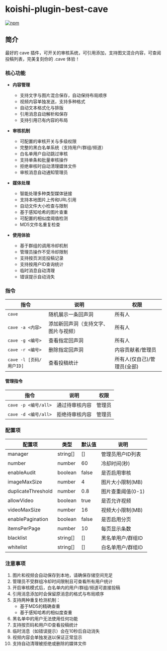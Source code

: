 # koishi-plugin-best-cave

[![npm](https://img.shields.io/npm/v/koishi-plugin-best-cave?style=flat-square)](https://www.npmjs.com/package/koishi-plugin-best-cave)

## 简介

最好的 cave 插件，可开关的审核系统，可引用添加，支持图文混合内容，可查阅投稿列表，完美复刻你的 .cave 体验！

### 核心功能

- **内容管理**
  - 支持文字与图片混合保存，自动保持布局顺序
  - 视频内容单独发送，支持多种格式
  - 自动文本格式化与排版
  - 引用消息自动解析和保存
  - 支持引用已有内容的布局

- **审核机制**
  - 可配置的审核开关与多级权限
  - 完整的黑白名单系统（支持用户/群组/频道）
  - 白名单用户自动跳过审核
  - 支持单条和批量审核操作
  - 拒绝审核时自动清理媒体文件
  - 审核消息自动通知管理员

- **媒体处理**
  - 智能处理多种类型媒体链接
  - 支持本地图片上传和URL引用
  - 自动文件大小检查与限制
  - 基于感知哈希的图片查重
  - 可配置的相似度阈值检测
  - MD5文件名重复检查

- **使用体验**
  - 基于群组的调用冷却机制
  - 管理员操作不受冷却限制
  - 支持按页浏览投稿记录
  - 支持按用户ID查询统计
  - 临时消息自动清理
  - 错误提示自动消失

### 指令

| 指令 | 说明 | 权限 |
|------|------|------|
| `cave` | 随机展示一条回声洞 | 所有人 |
| `cave -a <内容>` | 添加新回声洞（支持文字、图片与视频） | 所有人 |
| `cave -g <编号>` | 查看指定回声洞 | 所有人 |
| `cave -r <编号>` | 删除指定回声洞 | 内容贡献者/管理员 |
| `cave -l [页码/用户ID]` | 查看投稿统计 | 所有人(仅自己)/管理员(全部) |

#### 管理指令

| 指令 | 说明 | 权限 |
|------|------|------|
| `cave -p <编号/all>` | 通过待审核内容 | 管理员 |
| `cave -d <编号/all>` | 拒绝待审核内容 | 管理员 |

### 配置项

| 配置项 | 类型 | 默认值 | 说明 |
|--------|------|--------|------|
| manager | string[] | [] | 管理员用户ID列表 |
| number | number | 60 | 冷却时间(秒) |
| enableAudit | boolean | false | 是否启用审核 |
| imageMaxSize | number | 4 | 图片大小限制(MB) |
| duplicateThreshold | number | 0.8 | 图片查重阈值(0-1) |
| allowVideo | boolean | true | 是否允许视频 |
| videoMaxSize | number | 16 | 视频大小限制(MB) |
| enablePagination | boolean | false | 是否启用分页 |
| itemsPerPage | number | 10 | 每页显示条数 |
| blacklist | string[] | [] | 黑名单用户/群组ID |
| whitelist | string[] | [] | 白名单用户/群组ID |

### 注意事项

1. 图片和视频会自动保存到本地，请确保存储空间充足
2. 管理员不受群组冷却时间限制且可查看所有用户统计
3. 开启审核模式后，白名单内的用户/群组/频道可直接投稿
4. 引用消息添加时会保留原消息的格式与布局顺序
5. 支持两种重复检测机制：
   - 基于MD5的精确查重
   - 基于感知哈希的相似度查重
6. 黑名单中的用户无法使用任何功能
7. 支持按页码和用户ID查看投稿统计
8. 临时消息（如错误提示）会在10秒后自动消失
9. 视频内容会单独发送以保证正常显示
10. 支持自动清理被拒绝或删除的媒体文件
